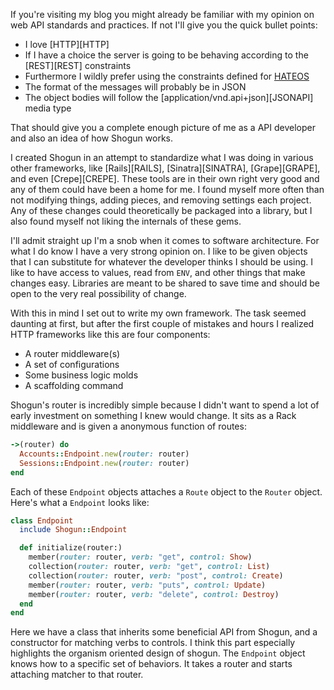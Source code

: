 If you're visiting my blog you might already be familiar with my opinion on web API standards and practices. If not I'll give you the quick bullet points:

  - I love [HTTP][HTTP]
  - If I have a choice the server is going to be behaving according to the [REST][REST] constraints
  - Furthermore I wildly prefer using the constraints defined for [HATEOS]()
  - The format of the messages will probably be in JSON
  - The object bodies will follow the [application/vnd.api+json][JSONAPI] media type

That should give you a complete enough picture of me as a API developer and also an idea of how Shogun works.

I created Shogun in an attempt to standardize what I was doing in various other frameworks, like [Rails][RAILS], [Sinatra][SINATRA], [Grape][GRAPE], and even [Crepe][CREPE]. These tools are in their own right very good and any of them could have been a home for me. I found myself more often than not modifying things, adding pieces, and removing settings each project. Any of these changes could theoretically be packaged into a library, but I also found myself not liking the internals of these gems.

I'll admit straight up I'm a snob when it comes to software architecture. For what I do know I have a very strong opinion on. I like to be given objects that I can substitute for whatever the developer thinks I should be using. I like to have access to values, read from `ENV`, and other things that make changes easy. Libraries are meant to be shared to save time and should be open to the very real possibility of change.

With this in mind I set out to write my own framework. The task seemed daunting at first, but after the first couple of mistakes and hours I realized HTTP frameworks like this are four components:

  - A router middleware(s)
  - A set of configurations
  - Some business logic molds
  - A scaffolding command

Shogun's router is incredibly simple because I didn't want to spend a lot of early investment on something I knew would change. It sits as a Rack middleware and is given a anonymous function of routes:

``` ruby
->(router) do
  Accounts::Endpoint.new(router: router)
  Sessions::Endpoint.new(router: router)
end
```

Each of these `Endpoint` objects attaches a `Route` object to the `Router` object. Here's what a `Endpoint` looks like:

``` ruby
class Endpoint
  include Shogun::Endpoint

  def initialize(router:)
    member(router: router, verb: "get", control: Show)
    collection(router: router, verb: "get", control: List)
    collection(router: router, verb: "post", control: Create)
    member(router: router, verb: "puts", control: Update)
    member(router: router, verb: "delete", control: Destroy)
  end
end
```

Here we have a class that inherits some beneficial API from Shogun, and a constructor for matching verbs to controls. I think this part especially highlights the organism oriented design of shogun. The `Endpoint` object knows how to a specific set of behaviors. It takes a router and starts attaching matcher to that router.